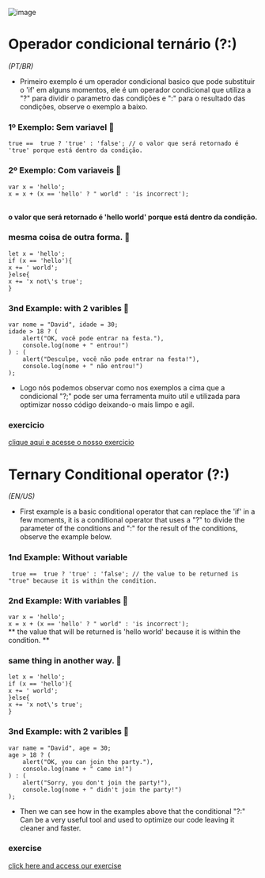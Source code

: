 ![image](https://user-images.githubusercontent.com/78365951/119541578-f33a5e00-bd64-11eb-8bc0-16eae52cf99b.png)


# Operador condicional ternário (?:)


*(PT/BR)*<br>
- Primeiro exemplo é um operador condicional basico que pode substituir o 'if' em alguns momentos, ele é um operador condicional que utiliza a "?" para dividir o parametro das condições e ":" para o resultado das condições, observe o exemplo a baixo.
  <br>
### 1º Exemplo: Sem variavel 📝<br> 
  
``` true ==  true ? 'true' : 'false'; // o valor que será retornado é 'true' porque está dentro da condição.  ```

### 2º Exemplo: Com variaveis 📝

``var x = 'hello';`` <br>
``x = x + (x == 'hello' ? " world" : 'is incorrect');``

<br> **o valor que será retornado é 'hello world' porque está dentro da condição.**

### mesma coisa de outra forma. 📝

`` let x = 'hello'; `` <br>
`` if (x == 'hello'){ `` <br>
`` x += ' world'; `` <br>
`` }else{ `` <br>
`` x += 'x not\'s true'; `` <br>
`` } `` <br>

### 3nd Example: with 2 varibles 📝

``var nome = "David", idade = 30;`` <br>
``idade > 18 ? (``<br>
``    alert("OK, você pode entrar na festa."),``<br>
``    console.log(nome + " entrou!")``<br>
``) : (``<br>
``    alert("Desculpe, você não pode entrar na festa!"),``<br>
``    console.log(nome + " não entrou!")``<br>
``);`` <br>


- Logo nós podemos observar como nos exemplos a cima que a condicional "?;" pode ser uma ferramenta muito util e utilizada para optimizar nosso código deixando-o mais limpo e agil.

### exercicio 

[clique aqui e acesse o nosso exercicio](https://github.com/codigoperfeito/Exercises/tree/main/Javascript/exercises-7#exercicio-da-aula-de-condicionais-tern%C3%A1rias)


# Ternary Conditional operator (?:)

*(EN/US)*<br>
- First example is a basic conditional operator that can replace the 'if' in a few moments, it is a conditional operator that uses a "?" to divide the parameter of the conditions and ":" for the result of the conditions, observe the example below.
<h3>1nd Example: Without variable</h3>
  
``  true ==  true ? 'true' : 'false'; // the value to be returned is "true" because it is within the condition. `` <br> 

### 2nd Example: With variables 📝

``var x = 'hello';`` <br>
``x = x + (x == 'hello' ? " world" : 'is incorrect');``
<br> ** the value that will be returned is 'hello world' because it is within the condition. **

### same thing in another way. 📝

`` let x = 'hello'; `` <br>
`` if (x == 'hello'){ `` <br>
`` x += ' world'; `` <br>
`` }else{ `` <br>
`` x += 'x not\'s true'; `` <br>
`` } `` <br>

### 3nd Example: with 2 varibles 📝

``var name = "David", age = 30;`` <br>
``age > 18 ? (``<br>
``    alert("OK, you can join the party."),``<br>
``    console.log(name + " came in!")``<br>
``) : (``<br>
``    alert("Sorry, you don't join the party!"),``<br>
``    console.log(nome + " didn't join the party!")``<br>
``);`` <br>

- Then we can see how in the examples above that the conditional "?:" Can be a very useful tool and used to optimize our code leaving it cleaner and faster.

### exercise

[click here and access our exercise](https://github.com/codigoperfeito/Exercises/tree/main/Javascript/exercises-7#exercicio-da-aula-de-condacionais-tern%C3%A1rias)
